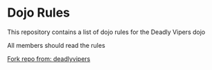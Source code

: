 Dojo Rules
==========

This repository contains a list of dojo rules for the Deadly Vipers dojo

All members should read the rules

[Fork repo from: deadlyvipers](https://github.com/deadlyvipers)
